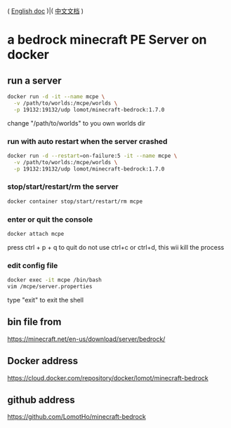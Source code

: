 ( [English doc](https://github.com/LomotHo/minecraft-bedrock) )|( [中文文档](https://github.com/LomotHo/minecraft-bedrock/blob/master/readme_zh.md) )

# a bedrock minecraft PE Server on docker

## run a server
```bash
docker run -d -it --name mcpe \
  -v /path/to/worlds:/mcpe/worlds \
  -p 19132:19132/udp lomot/minecraft-bedrock:1.7.0
```
change "/path/to/worlds" to you own worlds dir

### run with auto restart when the server crashed
```bash
docker run -d --restart=on-failure:5 -it --name mcpe \
  -v /path/to/worlds:/mcpe/worlds \
  -p 19132:19132/udp lomot/minecraft-bedrock:1.7.0
```

### stop/start/restart/rm the server 
```bash
docker container stop/start/restart/rm mcpe
```

### enter or quit the console
```bash
docker attach mcpe
```
press ctrl + p + q to quit
do not use ctrl+c or ctrl+d, this wii kill the process

### edit config file
```bash
docker exec -it mcpe /bin/bash
vim /mcpe/server.properties
```
type "exit" to exit the shell

## bin file from 
https://minecraft.net/en-us/download/server/bedrock/

## Docker address
https://cloud.docker.com/repository/docker/lomot/minecraft-bedrock

## github address
https://github.com/LomotHo/minecraft-bedrock
